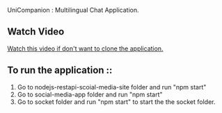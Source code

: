 UniCompanion : Multilingual Chat Application. 

## Watch Video
[Watch this video if don't want to clone the application.](https://drive.google.com/file/d/1SA7OL3D2XMcm7HfP39_MzTc_14oxv9S9/view?usp=sharing)

## To run the application :: 
1. Go to nodejs-restapi-scoial-media-site folder and run "npm start"
2. Go to social-media-app folder and run "npm start"
3. Go to socket folder and run "npm start" to start the the socket folder.
